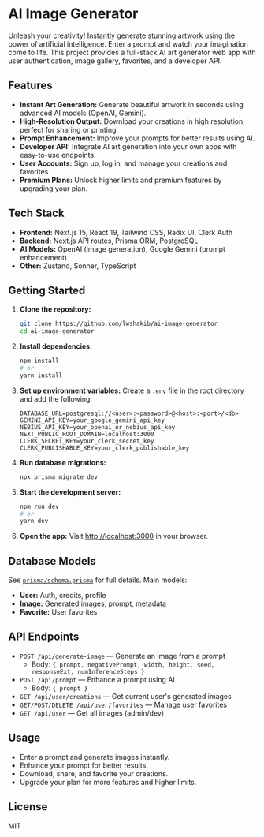 # AI Image Generator

Unleash your creativity! Instantly generate stunning artwork using the power of artificial intelligence. Enter a prompt and watch your imagination come to life. This project provides a full-stack AI art generator web app with user authentication, image gallery, favorites, and a developer API.

## Features

- **Instant Art Generation:** Generate beautiful artwork in seconds using advanced AI models (OpenAI, Gemini).
- **High-Resolution Output:** Download your creations in high resolution, perfect for sharing or printing.
- **Prompt Enhancement:** Improve your prompts for better results using AI.
- **Developer API:** Integrate AI art generation into your own apps with easy-to-use endpoints.
- **User Accounts:** Sign up, log in, and manage your creations and favorites.
- **Premium Plans:** Unlock higher limits and premium features by upgrading your plan.

## Tech Stack

- **Frontend:** Next.js 15, React 19, Tailwind CSS, Radix UI, Clerk Auth
- **Backend:** Next.js API routes, Prisma ORM, PostgreSQL
- **AI Models:** OpenAI (image generation), Google Gemini (prompt enhancement)
- **Other:** Zustand, Sonner, TypeScript

## Getting Started

1. **Clone the repository:**
   ```bash
   git clone https://github.com/lwshakib/ai-image-generator
   cd ai-image-generator
   ```
2. **Install dependencies:**
   ```bash
   npm install
   # or
   yarn install
   ```
3. **Set up environment variables:**
   Create a `.env` file in the root directory and add the following:
   ```env
   DATABASE_URL=postgresql://<user>:<password>@<host>:<port>/<db>
   GEMINI_API_KEY=your_google_gemini_api_key
   NEBIUS_API_KEY=your_openai_or_nebius_api_key
   NEXT_PUBLIC_ROOT_DOMAIN=localhost:3000
   CLERK_SECRET_KEY=your_clerk_secret_key
   CLERK_PUBLISHABLE_KEY=your_clerk_publishable_key
   ```
4. **Run database migrations:**
   ```bash
   npx prisma migrate dev
   ```
5. **Start the development server:**
   ```bash
   npm run dev
   # or
   yarn dev
   ```
6. **Open the app:**
   Visit [http://localhost:3000](http://localhost:3000) in your browser.

## Database Models

See [`prisma/schema.prisma`](prisma/schema.prisma) for full details. Main models:

- **User:** Auth, credits, profile
- **Image:** Generated images, prompt, metadata
- **Favorite:** User favorites

## API Endpoints

- `POST /api/generate-image` — Generate an image from a prompt
  - Body: `{ prompt, negativePrompt, width, height, seed, responseExt, numInferenceSteps }`
- `POST /api/prompt` — Enhance a prompt using AI
  - Body: `{ prompt }`
- `GET /api/user/creations` — Get current user's generated images
- `GET/POST/DELETE /api/user/favorites` — Manage user favorites
- `GET /api/user` — Get all images (admin/dev)

## Usage

- Enter a prompt and generate images instantly.
- Enhance your prompt for better results.
- Download, share, and favorite your creations.
- Upgrade your plan for more features and higher limits.

## License

MIT
